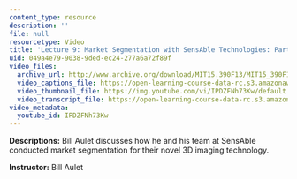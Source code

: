 ```yaml
---
content_type: resource
description: ''
file: null
resourcetype: Video
title: 'Lecture 9: Market Segmentation with SensAble Technologies: Part I'
uid: 049a4e79-9038-9ded-ec24-277a6a72f89f
video_files:
  archive_url: http://www.archive.org/download/MIT15.390F13/MIT15_390F13_lec09_300k.mp4
  video_captions_file: https://open-learning-course-data-rc.s3.amazonaws.com/15-390-new-enterprises-spring-2013/63e9aeffd68e59c2bf7c55065661d5ca_IPDZFNh73Kw.vtt
  video_thumbnail_file: https://img.youtube.com/vi/IPDZFNh73Kw/default.jpg
  video_transcript_file: https://open-learning-course-data-rc.s3.amazonaws.com/15-390-new-enterprises-spring-2013/2b50ca2c42e9ab592cc0bd00123402fa_IPDZFNh73Kw.pdf
video_metadata:
  youtube_id: IPDZFNh73Kw
---
```


**Descriptions:** Bill Aulet discusses how he and his team at SensAble conducted market segmentation for their novel 3D imaging technology.

**Instructor:** Bill Aulet